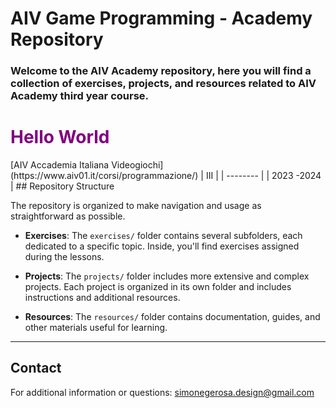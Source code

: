 
# AIV Game Programming - Academy Repository

### Welcome to the AIV Academy repository, here you will find a collection of exercises, projects, and resources related to AIV Academy third year course.
<h1 style="color:purple;">Hello World</h1>
[AIV Accademia Italiana Videogiochi](https://www.aiv01.it/corsi/programmazione/)
|    III      | 
| --------    | 
| 2023 -2024  | 
## Repository Structure


The repository is organized to make navigation and usage as straightforward as possible.

- **Exercises**: The `exercises/` folder contains several subfolders, each dedicated to a specific topic. Inside, you'll find exercises assigned during the lessons.

- **Projects**: The `projects/` folder includes more extensive and complex projects. Each project is organized in its own folder and includes instructions and additional resources.

- **Resources**: The `resources/` folder contains documentation, guides, and other materials useful for learning.

---
## Contact

For additional information or questions: simonegerosa.design@gmail.com


